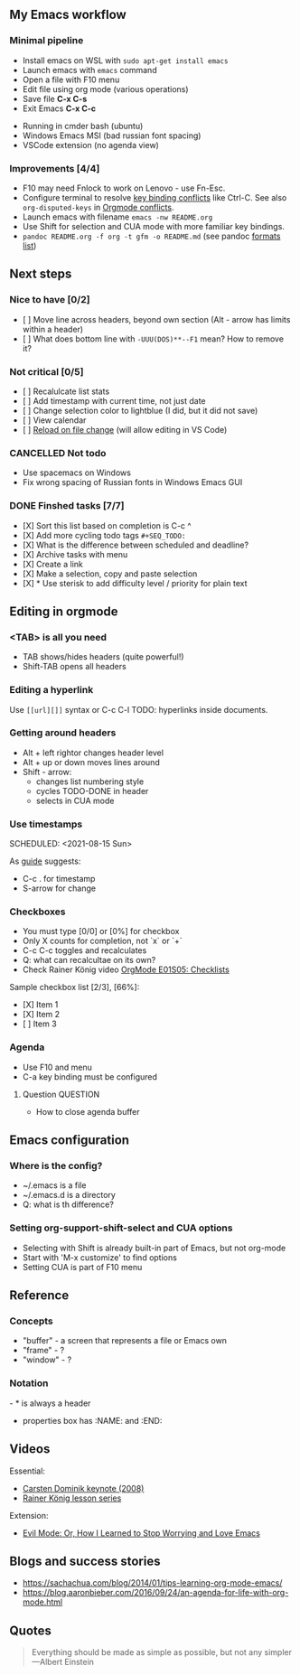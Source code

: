 ## My Emacs workflow

### Minimal pipeline

  - Install emacs on WSL with `sudo apt-get install emacs`
  - Launch emacs with `emacs` command
  - Open a file with F10 menu
  - Edit file using org mode (various operations)
  - Save file **C-x C-s**
  - Exit Emacs **C-x C-c**

<div class="INSTALL drawer">

  - Running in cmder bash (ubuntu)
  - Windows Emacs MSI (bad russian font spacing)
  - VSCode extension (no agenda view)

</div>

### Improvements \[4/4\]

  - F10 may need Fnlock to work on Lenovo - use Fn-Esc.
  - Configure terminal to resolve [key binding
    conflicts](https://emacs.stackexchange.com/questions/68105/how-to-use-ctrl-c-on-wsl-key-binding-conflict)
    like Ctrl-C. See also `org-disputed-keys` in [Orgmode
    conflicts](https://orgmode.org/manual/Conflicts.html).
  - Launch emacs with filename `emacs -nw README.org`
  - Use Shift for selection and CUA mode with more familiar key
    bindings.
  - `pandoc README.org -f org -t gfm -o README.md` (see pandoc [formats
    list](https://pandoc.org/MANUAL.html#general-options))

## Next steps

### Nice to have \[0/2\]

  - \[ \] Move line across headers, beyond own section (Alt - arrow has
    limits within a header)
  - \[ \] What does bottom line with `-UUU(DOS)**--F1` mean? How to
    remove it?

### Not critical \[0/5\]

  - \[ \] Recalulcate list stats
  - \[ \] Add timestamp with current time, not just date
  - \[ \] Change selection color to lightblue (I did, but it did not
    save)
  - \[ \] View calendar
  - \[ \] [Reload on file
    change](https://emacs.stackexchange.com/questions/169/how-do-i-reload-a-file-in-a-buffer?newreg=a3feb7dd0515464f962f420449b8f1a5)
    (will allow editing in VS Code)

### CANCELLED Not todo

  - Use spacemacs on Windows
  - Fix wrong spacing of Russian fonts in Windows Emacs GUI

### DONE Finshed tasks \[7/7\]

  - \[X\] Sort this list based on completion is C-c ^
  - \[X\] Add more cycling todo tags `#+SEQ_TODO:`
  - \[X\] What is the difference between scheduled and deadline?
  - \[X\] Archive tasks with menu
  - \[X\] Create a link
  - \[X\] Make a selection, copy and paste selection
  - \[X\] \* Use sterisk to add difficulty level / priority for plain
    text

## Editing in orgmode

### \<TAB\> is all you need

  - TAB shows/hides headers (quite powerful\!)
  - Shift-TAB opens all headers

### Editing a hyperlink

Use `[[url][]]` syntax or C-c C-l TODO: hyperlinks inside documents.

### Getting around headers

  - Alt + left rightor changes header level
  - Alt + up or down moves lines around
  - Shift - arrow:
      - changes list numbering style
      - cycles TODO-DONE in header
      - selects in CUA mode

### Use timestamps

SCHEDULED: \<2021-08-15 Sun\>

As
[guide](https://orgmode.org/guide/Creating-Timestamps.html#Creating-Timestamps)
suggests:

  - C-c . for timestamp
  - S-arrow for change

### Checkboxes

  - You must type \[0/0\] or \[0%\] for checkbox
  - Only X counts for completion, not \`x\` or \`+\`
  - C-c C-c toggles and recalculates
  - Q: what can recalcultae on its own?
  - Check Rainer König video [OrgMode E01S05:
    Checklists](https://www.youtube.com/watch?v=gvgfmED8RD4&list=PLVtKhBrRV_ZkPnBtt_TD1Cs9PJlU0IIdE&index=5&t=444s)

Sample checkbox list \[2/3\], \[66%\]:

  - \[X\] Item 1
  - \[X\] Item 2
  - \[ \] Item 3

### Agenda

  - Use F10 and menu
  - C-a key binding must be configured

<!-- end list -->

1.  Question
    <span class="tag" data-tag-name="QUESTION"><span class="smallcaps">QUESTION</span></span>
    
      - How to close agenda buffer

## Emacs configuration

### Where is the config?

  - \~/.emacs is a file
  - \~/.emacs.d is a directory
  - Q: what is th difference?

### Setting org-support-shift-select and CUA options

  - Selecting with Shift is already built-in part of Emacs, but not
    org-mode
  - Start with 'M-x customize' to find options
  - Setting CUA is part of F10 menu

## Reference

### Concepts

  - "buffer" - a screen that represents a file or Emacs own
  - "frame" - ?
  - "window" - ?

### Notation

\- \* is always a header

  - properties box has :NAME: and :END:

## Videos

Essential:

  - [Carsten Dominik keynote
    (2008)](https://www.youtube.com/watch?v=oJTwQvgfgMM)
  - [Rainer König lesson
    series](https://www.youtube.com/playlist?list=PLVtKhBrRV_ZkPnBtt_TD1Cs9PJlU0IIdE)

Extension:

  - [Evil Mode: Or, How I Learned to Stop Worrying and Love
    Emacs](https://www.youtube.com/watch?v=JWD1Fpdd4Pc)

## Blogs and success stories

  - <https://sachachua.com/blog/2014/01/tips-learning-org-mode-emacs/>
  - <https://blog.aaronbieber.com/2016/09/24/an-agenda-for-life-with-org-mode.html>

## Quotes

> Everything should be made as simple as possible, but not any simpler
> —Albert Einstein
